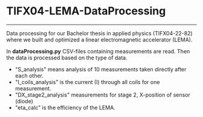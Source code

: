 # TIFX04-LEMA-DataProcessing
---
Data processing for our Bachelor thesis in applied physics (TIFX04-22-82) where we built and optimized a linear electromagnetic accelerator (LEMA).


In **dataProcessing.py** CSV-files containing measurements are read. Then the data is processed based on the type of data.

- "S_analysis" means analysis of 10 measurements taken directly after each other. 
- "I_coils_analysis" is the current (I) through all coils for one measurement.
- "DX_stage2_analysis" measurements for stage 2, X-position of sensor (diode)
- "eta_calc" is the efficiency of the LEMA.
